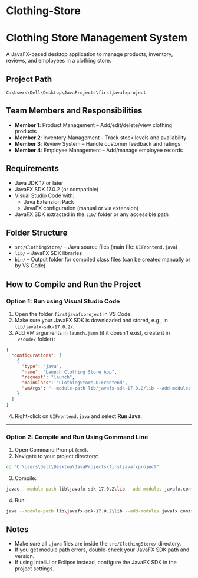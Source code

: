# Clothing-Store
# Clothing Store Management System

A JavaFX-based desktop application to manage products, inventory, reviews, and employees in a clothing store.

## Project Path

```
C:\Users\Dell\Desktop\JavaProjects\firstjavafxproject
```

## Team Members and Responsibilities

- **Member 1**: Product Management – Add/edit/delete/view clothing products
- **Member 2**: Inventory Management – Track stock levels and availability
- **Member 3**: Review System – Handle customer feedback and ratings
- **Member 4**: Employee Management – Add/manage employee records


## Requirements

- Java JDK 17 or later
- JavaFX SDK 17.0.2 (or compatible)
- Visual Studio Code with:
  - Java Extension Pack
  - JavaFX configuration (manual or via extension)
- JavaFX SDK extracted in the `lib/` folder or any accessible path

## Folder Structure

- `src/ClothingStore/` – Java source files (main file: `UIFrontend.java`)
- `lib/` – JavaFX SDK libraries
- `bin/` – Output folder for compiled class files (can be created manually or by VS Code)

## How to Compile and Run the Project

### Option 1: Run using Visual Studio Code

1. Open the folder `firstjavafxproject` in VS Code.
2. Make sure your JavaFX SDK is downloaded and stored, e.g., in `lib/javafx-sdk-17.0.2/`.
3. Add VM arguments in `launch.json` (if it doesn't exist, create it in `.vscode/` folder):

```json
{
  "configurations": [
    {
      "type": "java",
      "name": "Launch Clothing Store App",
      "request": "launch",
      "mainClass": "ClothingStore.UIFrontend",
      "vmArgs": "--module-path lib/javafx-sdk-17.0.2/lib --add-modules javafx.controls,javafx.fxml"
    }
  ]
}
```

4. Right-click on `UIFrontend.java` and select **Run Java**.

---

### Option 2: Compile and Run Using Command Line

1. Open Command Prompt (`cmd`).
2. Navigate to your project directory:
```bash
cd "C:\Users\Dell\Desktop\JavaProjects\firstjavafxproject"
```

3. Compile:
```bash
javac --module-path lib\javafx-sdk-17.0.2\lib --add-modules javafx.controls,javafx.fxml -d bin src\ClothingStore\UIFrontend.java
```

4. Run:
```bash
java --module-path lib\javafx-sdk-17.0.2\lib --add-modules javafx.controls,javafx.fxml -cp bin ClothingStore.UIFrontend
```



## Notes

- Make sure all `.java` files are inside the `src/ClothingStore/` directory.
- If you get module path errors, double-check your JavaFX SDK path and version.
- If using IntelliJ or Eclipse instead, configure the JavaFX SDK in the project settings.
